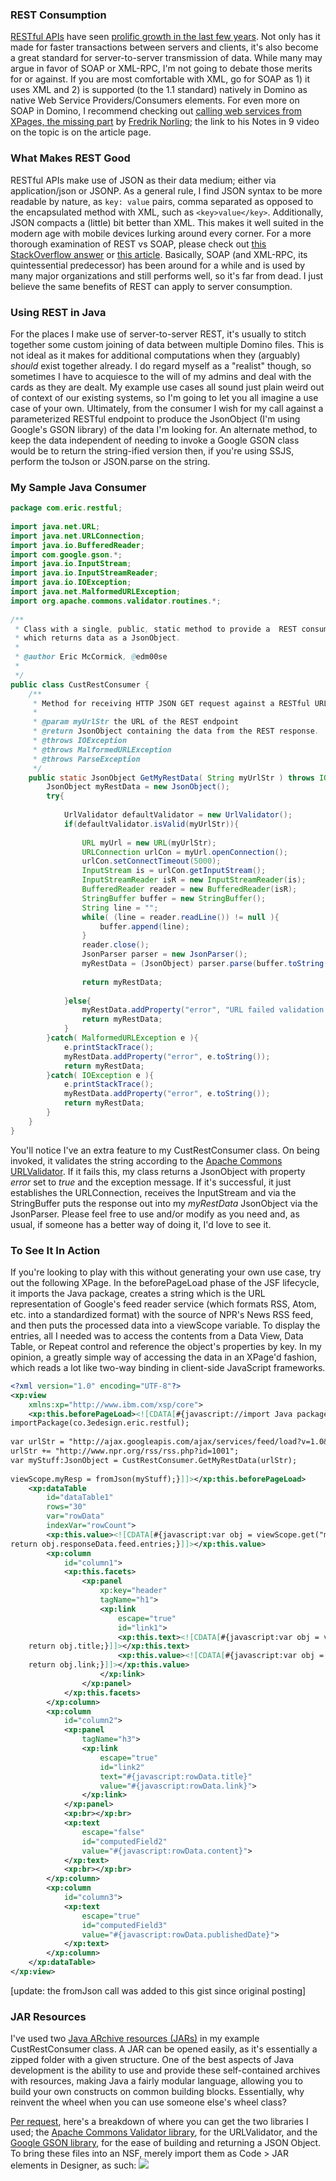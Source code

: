 ### REST Consumption
[RESTful APIs](http://en.wikipedia.org/wiki/Representational_state_transfer) have seen [prolific growth in the last few years](http://www.dinochiesa.net/?p=259). Not only has it made for faster transactions between servers and clients, it's also become a great standard for server-to-server transmission of data. While many may argue in favor of SOAP or XML-RPC, I'm not going to debate those merits for or against. If you are most comfortable with XML, go for SOAP as 1) it uses XML and 2) is supported (to the 1.1 standard) natively in Domino as native Web Service Providers/Consumers elements. For even more on SOAP in Domino, I recommend checking out [calling web services from XPages, the missing part](http://www.xpagedeveloper.com/2014/calling-web-services-from-xpages) by [Fredrik Norling](http://twitter.com/XPageDeveloper); the link to his Notes in 9 video on the topic is on the article page.

### What Makes REST Good
RESTful APIs make use of JSON as their data medium; either via application/json or JSONP. As a general rule, I find JSON syntax to be more readable by nature, as `key: value` pairs, comma separated as opposed to the encapsulated method with XML, such as `<key>value</key>`. Additionally, JSON compacts a (little) bit better than XML. This makes it well suited in the modern age with mobile devices lurking around every corner. For a more thorough examination of REST vs SOAP, please check out [this StackOverflow answer](http://stackoverflow.com/questions/3285704/should-a-netflix-or-twitter-style-web-service-use-rest-or-soap/3285790#3285790) or [this article](http://spf13.com/post/soap-vs-rest). Basically, SOAP (and XML-RPC, its quintessential predecessor) has been around for a while and is used by many major organizations and still performs well, so it's far from dead. I just believe the same benefits of REST can apply to server consumption.

### Using REST in Java
For the places I make use of server-to-server REST, it's usually to stitch together some custom joining of data between multiple Domino files. This is not ideal as it makes for additional computations when they (arguably) _should_ exist together already. I do regard myself as a "realist" though, so sometimes I have to acquiesce to the will of my admins and deal with the cards as they are dealt. My example use cases all sound just plain weird out of context of our existing systems, so I'm going to let you all imagine a use case of your own. Ultimately, from the consumer I wish for my call against a parameterized RESTful endpoint to produce the JsonObject (I'm using Google's GSON library) of the data I'm looking for. An alternate method, to keep the data independent of needing to invoke a Google GSON class would be to return the string-ified version then, if you're using SSJS, perform the toJson or JSON.parse on the string.

### My Sample Java Consumer 
```java
package com.eric.restful;
 
import java.net.URL;
import java.net.URLConnection;
import java.io.BufferedReader;
import com.google.gson.*;
import java.io.InputStream;
import java.io.InputStreamReader;
import java.io.IOException;
import java.net.MalformedURLException;
import org.apache.commons.validator.routines.*;
 
/**
 * Class with a single, public, static method to provide a  REST consumer
 * which returns data as a JsonObject.
 * 
 * @author Eric McCormick, @edm00se
 * 
 */
public class CustRestConsumer {
	/**
	 * Method for receiving HTTP JSON GET request against a RESTful URL data source.
	 * 
	 * @param myUrlStr the URL of the REST endpoint
	 * @return JsonObject containing the data from the REST response.
	 * @throws IOException
	 * @throws MalformedURLException
	 * @throws ParseException 
	 */
	public static JsonObject GetMyRestData( String myUrlStr ) throws IOException, MalformedURLException {
		JsonObject myRestData = new JsonObject();
		try{
			
			UrlValidator defaultValidator = new UrlValidator();
			if(defaultValidator.isValid(myUrlStr)){
				
				URL myUrl = new URL(myUrlStr);
				URLConnection urlCon = myUrl.openConnection();
				urlCon.setConnectTimeout(5000);
				InputStream is = urlCon.getInputStream();
				InputStreamReader isR = new InputStreamReader(is);
				BufferedReader reader = new BufferedReader(isR);
				StringBuffer buffer = new StringBuffer();
				String line = "";
				while( (line = reader.readLine()) != null ){
					buffer.append(line);
				}
				reader.close();
				JsonParser parser = new JsonParser();
				myRestData = (JsonObject) parser.parse(buffer.toString());
				
				return myRestData;
				
			}else{
				myRestData.addProperty("error", "URL failed validation by Apache Commmons URL Validator");
				return myRestData;
			}
		}catch( MalformedURLException e ){
			e.printStackTrace();
			myRestData.addProperty("error", e.toString());
			return myRestData;
		}catch( IOException e ){
			e.printStackTrace();
			myRestData.addProperty("error", e.toString());
			return myRestData;
		}
	}
}
```

You'll notice I've an extra feature to my CustRestConsumer class. On being invoked, it validates the string according to the [Apache Commons URLValidator](http://commons.apache.org/proper/commons-validator/apidocs/org/apache/commons/validator/UrlValidator.html). If it fails this, my class returns a JsonObject with property _error_ set to _true_ and the exception message. If it's successful, it just establishes the URLConnection, receives the InputStream and via the StringBuffer puts the response out into my _myRestData_ JsonObject via the JsonParser. Please feel free to use and/or modify as you need and, as usual, if someone has a better way of doing it, I'd love to see it. 

### To See It In Action
If you're looking to play with this without generating your own use case, try out the following XPage. In the beforePageLoad phase of the JSF lifecycle, it imports the Java package, creates a string which is the URL representation of Google's feed reader service (which formats RSS, Atom, etc. into a standardized format) with the source of NPR's News RSS feed, and then puts the processed data into a viewScope variable. To display the entries, all I needed was to access the contents from a Data View, Data Table, or Repeat control and reference the object's properties by key. In my opinion, a greatly simple way of accessing the data in an XPage'd fashion, which reads a lot like two-way binding in client-side JavaScript frameworks.

```xml
<?xml version="1.0" encoding="UTF-8"?>
<xp:view
	xmlns:xp="http://www.ibm.com/xsp/core">
	<xp:this.beforePageLoad><![CDATA[#{javascript://import Java package
importPackage(co.3edesign.eric.restful);
 
var urlStr = "http://ajax.googleapis.com/ajax/services/feed/load?v=1.0&num=5&q=";
urlStr += "http://www.npr.org/rss/rss.php?id=1001";
var myStuff:JsonObject = CustRestConsumer.GetMyRestData(urlStr);
 
viewScope.myResp = fromJson(myStuff);}]]></xp:this.beforePageLoad>
	<xp:dataTable
		id="dataTable1"
		rows="30"
		var="rowData"
		indexVar="rowCount">
		<xp:this.value><![CDATA[#{javascript:var obj = viewScope.get("myResp");
return obj.responseData.feed.entries;}]]></xp:this.value>
		<xp:column
			id="column1">
			<xp:this.facets>
				<xp:panel
					xp:key="header"
					tagName="h1">
					<xp:link
						escape="true"
						id="link1">
						<xp:this.text><![CDATA[#{javascript:var obj = viewScope.get("myResp");
	return obj.title;}]]></xp:this.text>
						<xp:this.value><![CDATA[#{javascript:var obj = viewScope.get("myResp");
	return obj.link;}]]></xp:this.value>
					</xp:link>
				</xp:panel>
			</xp:this.facets>
		</xp:column>
		<xp:column
			id="column2">
			<xp:panel
				tagName="h3">
				<xp:link
					escape="true"
					id="link2"
					text="#{javascript:rowData.title}"
					value="#{javascript:rowData.link}">
				</xp:link>
			</xp:panel>
			<xp:br></xp:br>
			<xp:text
				escape="false"
				id="computedField2"
				value="#{javascript:rowData.content}">
			</xp:text>
			<xp:br></xp:br>
		</xp:column>
		<xp:column
			id="column3">
			<xp:text
				escape="true"
				id="computedField3"
				value="#{javascript:rowData.publishedDate}">
			</xp:text>
		</xp:column>
	</xp:dataTable>
</xp:view>
```
[update: the fromJson call was added to this gist since original posting]

### JAR Resources
I've used two [Java ARchive resources (JARs)](http://en.wikipedia.org/wiki/JAR_(file_format)) in my example CustRestConsumer class. A JAR can be opened easily, as it's essentially a zipped folder with a given structure. One of the best aspects of Java development is the ability to use and provide these self-contained archives with resources, making Java a fairly modular language, allowing you to build your own constructs on common building blocks. Essentially, why reinvent the wheel when you can use someone else's wheel class?

[Per request](http://twitter.com/XPageDeveloper/status/501728122828374017), here's a breakdown of where you can get the two libraries I used; the [Apache Commons Validator library](http://commons.apache.org/proper/commons-validator/), for the URLValidator, and the [Google GSON library](https://code.google.com/p/google-gson/), for the ease of building and returning a JSON Object. To bring these files into an NSF, merely import them as Code > JAR elements in Designer, as such:
<a href="{{ book.site }}/images/post_images/AddJarsToNSF.png" data-toggle="tooltip" title="JARs are imported as NSF resources"><img src="{{ book.site }}/images/post_images/AddJarsToNSF.png"></a>